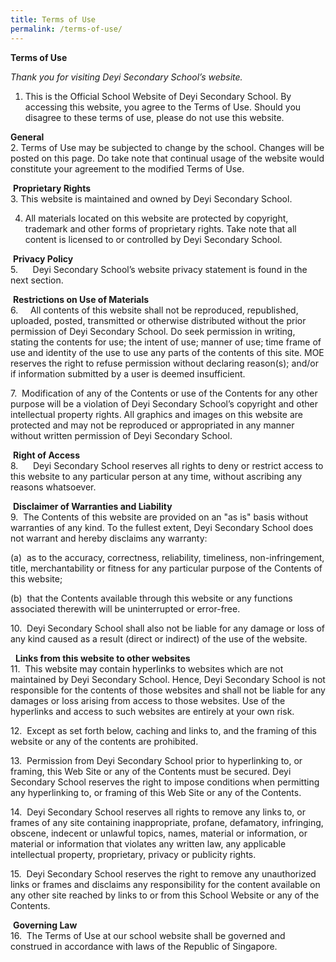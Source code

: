 ```yaml
---
title: Terms of Use
permalink: /terms-of-use/
---
```

**Terms of Use**

_Thank you for visiting Deyi Secondary School’s website._ <br>
1. This is the Official School Website of Deyi Secondary School. By accessing this website, you agree to the Terms of Use. Should you disagree to these terms of use, please do not use this website.

**General** <br>
2. Terms of Use may be subjected to change by the school. Changes will be posted on this page. Do take note that continual usage of the website would constitute your agreement to the modified Terms of Use.

 **Proprietary Rights**<br> 
3. This website is maintained and owned by Deyi Secondary School.

4. All materials located on this website are protected by copyright, trademark and other forms of proprietary rights. Take note that all content is licensed to or controlled by Deyi Secondary School.  

 **Privacy Policy** <br>
5.      Deyi Secondary School’s website privacy statement is found in the next section.

 **Restrictions on Use of Materials** <br>
6.     All contents of this website shall not be reproduced, republished, uploaded, posted, transmitted or otherwise distributed without the prior permission of Deyi Secondary School. Do seek permission in writing, stating the contents for use; the intent of use; manner of use; time frame of use and identity of the use to use any parts of the contents of this site. MOE reserves the right to refuse permission without declaring reason(s); and/or if information submitted by a user is deemed insufficient.

7.  Modification of any of the Contents or use of the Contents for any other purpose will be a violation of Deyi Secondary School’s copyright and other intellectual property rights. All graphics and images on this website are protected and may not be reproduced or appropriated in any manner without written permission of Deyi Secondary School.

 **Right of Access** <br>
8.      Deyi Secondary School reserves all rights to deny or restrict access to this website to any particular person at any time, without ascribing any reasons whatsoever.

 **Disclaimer of Warranties and Liability** <br>
9.  The Contents of this website are provided on an "as is" basis without warranties of any kind. To the fullest extent, Deyi Secondary School does not warrant and hereby disclaims any warranty:

(a)  as to the accuracy, correctness, reliability, timeliness, non-infringement, title, merchantability or fitness for any particular purpose of the Contents of this website;

(b)  that the Contents available through this website or any functions associated therewith will be uninterrupted or error-free.

10.  Deyi Secondary School shall also not be liable for any damage or loss of any kind caused as a result (direct or indirect) of the use of the website.

  **Links from this website to other websites** <br>
11.  This website may contain hyperlinks to websites which are not maintained by Deyi Secondary School. Hence, Deyi Secondary School is not responsible for the contents of those websites and shall not be liable for any damages or loss arising from access to those websites. Use of the hyperlinks and access to such websites are entirely at your own risk.

12.  Except as set forth below, caching and links to, and the framing of this website or any of the contents are prohibited.

13.  Permission from Deyi Secondary School prior to hyperlinking to, or framing, this Web Site or any of the Contents must be secured. Deyi Secondary School reserves the right to impose conditions when permitting any hyperlinking to, or framing of this Web Site or any of the Contents.

14.  Deyi Secondary School reserves all rights to remove any links to, or frames of any site containing inappropriate, profane, defamatory, infringing, obscene, indecent or unlawful topics, names, material or information, or material or information that violates any written law, any applicable intellectual property, proprietary, privacy or publicity rights.

15.  Deyi Secondary School reserves the right to remove any unauthorized links or frames and disclaims any responsibility for the content available on any other site reached by links to or from this School Website or any of the Contents.

 **Governing Law** <br>
16.  The Terms of Use at our school website shall be governed and construed in accordance with laws of the Republic of Singapore.
